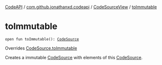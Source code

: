 [CodeAPI](../../index.md) / [com.github.jonathanxd.codeapi](../index.md) / [CodeSourceView](index.md) / [toImmutable](.)

# toImmutable

`open fun toImmutable(): `[`CodeSource`](../-code-source/index.md)

Overrides [CodeSource.toImmutable](../-code-source/to-immutable.md)

Creates a immutable [CodeSource](../-code-source/index.md) with elements of this [CodeSource](../-code-source/index.md).

